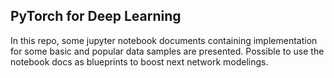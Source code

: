 ## PyTorch for Deep Learning
In this repo, some jupyter notebook documents containing implementation for some basic and popular data samples are presented. Possible to use the notebook docs as blueprints to boost next network modelings.
